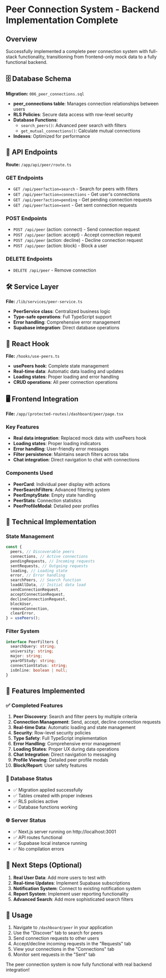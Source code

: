 # Peer Connection System - Backend Implementation Complete

## Overview

Successfully implemented a complete peer connection system with full-stack functionality, transitioning from frontend-only mock data to a fully functional backend.

## 🗄️ Database Schema

**Migration:** `006_peer_connections.sql`

- **peer_connections table**: Manages connection relationships between users
- **RLS Policies**: Secure data access with row-level security
- **Database Functions**:
  - `search_peers()`: Advanced peer search with filters
  - `get_mutual_connections()`: Calculate mutual connections
- **Indexes**: Optimized for performance

## 🔌 API Endpoints

**Route:** `/app/api/peer/route.ts`

### GET Endpoints

- `GET /api/peer?action=search` - Search for peers with filters
- `GET /api/peer?action=connections` - Get user's connections
- `GET /api/peer?action=pending` - Get pending connection requests
- `GET /api/peer?action=sent` - Get sent connection requests

### POST Endpoints

- `POST /api/peer` (action: connect) - Send connection request
- `POST /api/peer` (action: accept) - Accept connection request
- `POST /api/peer` (action: decline) - Decline connection request
- `POST /api/peer` (action: block) - Block a user

### DELETE Endpoints

- `DELETE /api/peer` - Remove connection

## 🛠️ Service Layer

**File:** `/lib/services/peer-service.ts`

- **PeerService class**: Centralized business logic
- **Type-safe operations**: Full TypeScript support
- **Error handling**: Comprehensive error management
- **Supabase integration**: Direct database operations

## 🎣 React Hook

**File:** `/hooks/use-peers.ts`

- **usePeers hook**: Complete state management
- **Real-time data**: Automatic data loading and updates
- **Loading states**: Proper loading and error handling
- **CRUD operations**: All peer connection operations

## 🖥️ Frontend Integration

**File:** `/app/(protected-routes)/dashboard/peer/page.tsx`

### Key Features

- **Real data integration**: Replaced mock data with usePeers hook
- **Loading states**: Proper loading indicators
- **Error handling**: User-friendly error messages
- **Filter persistence**: Maintains search filters across tabs
- **Chat integration**: Direct navigation to chat with connections

### Components Used

- **PeerCard**: Individual peer display with actions
- **PeerSearchFilters**: Advanced filtering system
- **PeerEmptyState**: Empty state handling
- **PeerStats**: Connection statistics
- **PeerProfileModal**: Detailed peer profiles

## 🔧 Technical Implementation

### State Management

```typescript
const {
  peers, // Discoverable peers
  connections, // Active connections
  pendingRequests, // Incoming requests
  sentRequests, // Outgoing requests
  loading, // Loading state
  error, // Error handling
  searchPeers, // Search function
  loadAllData, // Initial data load
  sendConnectionRequest,
  acceptConnectionRequest,
  declineConnectionRequest,
  blockUser,
  removeConnection,
  clearError,
} = usePeers();
```

### Filter System

```typescript
interface PeerFilters {
  searchQuery: string;
  university: string;
  major: string;
  yearOfStudy: string;
  connectionStatus: string;
  isOnline: boolean | null;
}
```

## 🚀 Features Implemented

### ✅ Completed Features

1. **Peer Discovery**: Search and filter peers by multiple criteria
2. **Connection Management**: Send, accept, decline connection requests
3. **Real-time Data**: Automatic loading and state management
4. **Security**: Row-level security policies
5. **Type Safety**: Full TypeScript implementation
6. **Error Handling**: Comprehensive error management
7. **Loading States**: Proper UX during data operations
8. **Chat Integration**: Direct navigation to messaging
9. **Profile Viewing**: Detailed peer profile modals
10. **Block/Report**: User safety features

### 🔄 Database Status

- ✅ Migration applied successfully
- ✅ Tables created with proper indexes
- ✅ RLS policies active
- ✅ Database functions working

### 🌐 Server Status

- ✅ Next.js server running on http://localhost:3001
- ✅ API routes functional
- ✅ Supabase local instance running
- ✅ No compilation errors

## 🎯 Next Steps (Optional)

1. **Real User Data**: Add more users to test with
2. **Real-time Updates**: Implement Supabase subscriptions
3. **Notification System**: Connect to existing notification system
4. **Report System**: Implement user reporting functionality
5. **Advanced Search**: Add more sophisticated search filters

## 📝 Usage

1. Navigate to `/dashboard/peer` in your application
2. Use the "Discover" tab to search for peers
3. Send connection requests to other users
4. Accept/decline incoming requests in the "Requests" tab
5. View your connections in the "Connections" tab
6. Monitor sent requests in the "Sent" tab

The peer connection system is now fully functional with real backend integration!
